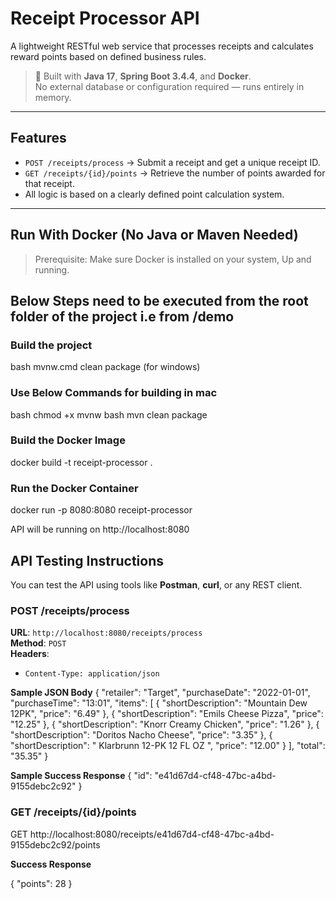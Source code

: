 # Receipt Processor API

A lightweight RESTful web service that processes receipts and calculates reward points based on defined business rules.

> 🔧 Built with **Java 17**, **Spring Boot 3.4.4**, and **Docker**.  
> No external database or configuration required — runs entirely in memory.

---

## Features


- `POST /receipts/process` → Submit a receipt and get a unique receipt ID.
- `GET /receipts/{id}/points` → Retrieve the number of points awarded for that receipt.
- All logic is based on a clearly defined point calculation system.

---

##  Run With Docker (No Java or Maven Needed)

> Prerequisite: Make sure Docker is installed on your system, Up and running.

## Below Steps need to be executed from the root folder of the project i.e from /demo 

### Build the project #

bash mvnw.cmd clean package (for windows)


### Use Below Commands for building in mac

bash chmod +x mvnw
bash mvn clean package

### Build the Docker Image #

docker build -t receipt-processor .


### Run the Docker Container #

docker run -p 8080:8080 receipt-processor

API will be running on http://localhost:8080


## API Testing Instructions

You can test the API using tools like **Postman**, **curl**, or any REST client.

###  POST /receipts/process
**URL**: `http://localhost:8080/receipts/process`  
**Method**: `POST`  
**Headers**:
- `Content-Type: application/json`

**Sample JSON Body**
{
  "retailer": "Target",
  "purchaseDate": "2022-01-01",
  "purchaseTime": "13:01",
  "items": [
    { "shortDescription": "Mountain Dew 12PK", "price": "6.49" },
    { "shortDescription": "Emils Cheese Pizza", "price": "12.25" },
    { "shortDescription": "Knorr Creamy Chicken", "price": "1.26" },
    { "shortDescription": "Doritos Nacho Cheese", "price": "3.35" },
    { "shortDescription": "   Klarbrunn 12-PK 12 FL OZ  ", "price": "12.00" }
  ],
  "total": "35.35"
}


**Sample Success Response**
{
  "id": "e41d67d4-cf48-47bc-a4bd-9155debc2c92"
}


### GET /receipts/{id}/points

GET http://localhost:8080/receipts/e41d67d4-cf48-47bc-a4bd-9155debc2c92/points

**Success Response**

{
  "points": 28
}





